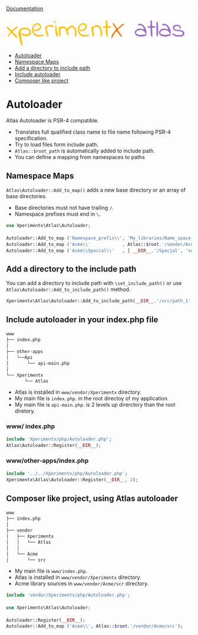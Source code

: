 [Documentation](README.md)

![xperimentx atlas](images/atlas.png) 

* [Autoloader](#Autoloader)
* [Namespace Maps](#namespace-maps)
* [Add a directory to include path](#add-a-directory-to-the-include-path)
* [Include autoloader](#include-autoloader-in-your-indexphp-file)
* [Composer like project](#composer-like-project-using-atlas-autoloader)
 

# Autoloader

Atlas Autoloader is  PSR-4 compatible.

* Translates full qualified class name to  file name following PSR-4 specification.
* Try to load files form include path.
* `Atlas::$root_path` is automatically added to include path.
* You can define a mapping from namespaces to paths



## Namespace Maps

`Atlas\Autoloader::Add_to_map()` adds a new base directory or an array of base directories.

* Base directories must not have trailing `/`.
* Namespace prefixes must end in `\`.

```php
use Xperimentx\Atlas\Autoloader;

Autoloader::Add_to_map ('Namespace_prefix\\', 'My_libraries/Name_space_dir');
Autoloader::Add_to_map ('Acme\\'            , Atlas::$root.'/vendor/Acme/src');
Autoloader::Add_to_map ('Acme\\Special\\'   , [ __DIR__.'/Special', 'vendor/Acme/test/Special']');
```


## Add a directory to the include path

You can add a directory to include path with `\set_include_path()`
or use  `Atlas\Autoloader::Add_to_include_path()` method.

```php
Xperimentx\Atlas\Autoloader::Add_to_include_path(__DIR__.'/src/path_1' );
```


 
## Include autoloader in your index.php file
```
www
├── index.php
│
├── other-apps
│   └──Api
│       └── api-main.php
│
└── Xperimentx
       └── Atlas
```

* Atlas is installed in    `www/vendor/Xperimentx` directory.
* My main file is `index.php`. in the root directoy of my application
* My main file is `api-main.php`. is 2 levels up direrctory than the root diretory.


###  www/ index.php

```php
include 'Xperimentx/php/Autoloader.php';
Atlas\Autoloader::Register(__DIR__);
```


###  www/other-apps/index.php

```php
include '../../Xperimentx/php/Autoloader.php';
Xperimentx\Atlas\Autoloader::Register(__DIR__, 2); 
```


## Composer like project, using Atlas autoloader

```
www
├── index.php
│
├── vendor
│   ├── Xperimentx
│   │   └── Atlas
│   │
│   └── Acme
│       └── src
```

* My main file is `www/index.php`.
* Atlas is installed in    `www/vendor/Xperimentx` directory.
* Acme library sources in  `www/vendor/Acme/scr` directory.



```php
include 'vendor/Xperimentx/php/Autoloader.php';

use Xperimentx\Atlas\Autoloader;

Autoloader::Register(__DIR__);
Autoloader::Add_to_map ('Acme\\', Atlas::$root.'/vendor/Acme/src');
```
